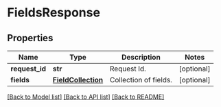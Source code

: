 # FieldsResponse

## Properties
Name | Type | Description | Notes
------------ | ------------- | ------------- | -------------
**request_id** | **str** | Request Id. | [optional] 
**fields** | [**FieldCollection**](FieldCollection.md) | Collection of fields. | [optional] 

[[Back to Model list]](../README.md#documentation-for-models) [[Back to API list]](../README.md#documentation-for-api-endpoints) [[Back to README]](../README.md)


